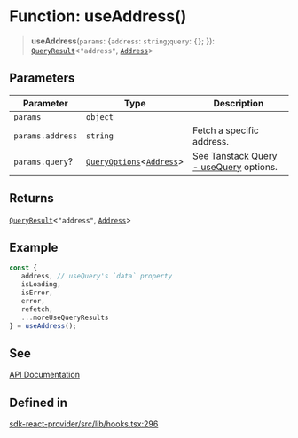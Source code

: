 # Function: useAddress()

> **useAddress**(`params`: \{`address`: `string`;`query`: `{}`; \}): [`QueryResult`](/docs/packages/sdk-react-provider/type-aliases/QueryResult.md)\<`"address"`, [`Address`](/docs/packages/sdk-react-provider/interfaces/Address.md)\>

## Parameters

| Parameter | Type | Description |
| ------ | ------ | ------ |
| `params` | `object` |  |
| `params.address` | `string` | Fetch a specific address. |
| `params.query`? | [`QueryOptions`](/docs/packages/sdk-react-provider/type-aliases/QueryOptions.md)\<[`Address`](/docs/packages/sdk-react-provider/interfaces/Address.md)\> | See [Tanstack Query - useQuery](https://tanstack.com/query/latest/docs/framework/react/reference/useQuery) options. |

## Returns

[`QueryResult`](/docs/packages/sdk-react-provider/type-aliases/QueryResult.md)\<`"address"`, [`Address`](/docs/packages/sdk-react-provider/interfaces/Address.md)\>

## Example

```ts
const {
   address, // useQuery's `data` property
   isLoading,
   isError,
   error,
   refetch,
   ...moreUseQueryResults
} = useAddress();
```

## See

[API Documentation](https://monerium.dev/api-docs-v2#tag/addresses/operation/address)

## Defined in

[sdk-react-provider/src/lib/hooks.tsx:296](https://github.com/monerium/js-monorepo/blob/main/packages/sdk-react-provider/src/lib/hooks.tsx#L296)
